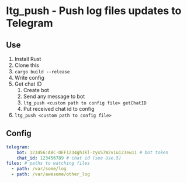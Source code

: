 # ltg_push - Push log files updates to Telegram

## Use
1. Install Rust
2. Clone this
3. `cargo build --release`
4. Write config
5. Get chat ID
    1. Create bot
    2. Send any message to bot
    3. `ltg_push <custom path to config file> getChatID`
    4. Put received chat id to config
6. `ltg_push <custom path to config file>`

## Config
```yaml
telegram:
    bot: 123456:ABC-DEF1234ghIkl-zyx57W2v1u123ew11 # bot token
    chat_id: 123456789 # chat id (see Use.5)
files: # paths to watching files
  - path: /var/some/log
  - path: /var/awesome/other_log
```
